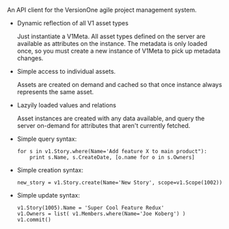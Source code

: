



An API client for the VersionOne agile project management system.




* Dynamic reflection of all V1 asset types

    Just instantiate a V1Meta.  All asset types defined on the server are available
    as attributes on the instance.  The metadata is only loaded once, so you must
    create a new instance of V1Meta to pick up metadata changes.

* Simple access to individual assets.

    Assets are created on demand and cached so that once instance always represents
    the same asset.  
  
* Lazyily loaded values and relations

    Asset instances are created with any data available, and query the server on-demand
    for attributes that aren't currently fetched. 

* Simple query syntax:

      for s in v1.Story.where(Name='Add feature X to main product"):
          print s.Name, s.CreateDate, [o.name for o in s.Owners]
      
* Simple creation syntax:

      new_story = v1.Story.create(Name='New Story', scope=v1.Scope(1002))
  
* Simple update syntax:

      v1.Story(1005).Name = 'Super Cool Feature Redux'
      v1.Owners = list( v1.Members.where(Name='Joe Koberg') )
      v1.commit()
  

